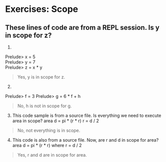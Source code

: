 # Exercises: Scope
## These lines of code are from a REPL session. Is y in scope for z?
1.
Prelude> x = 5  
Prelude> y = 7  
Prelude> z = x * y
 > Yes, y is in scope for z.

2.
Prelude> f = 3
Prelude> g = 6 * f + h
> No, h is not in scope for g.

3. This code sample is from a source file. Is everything we
need to execute area in scope?
area d = pi * (r * r)
r = d / 2
> No, not everything is in scope.

4. This code is also from a source file. Now, are r and d in
scope for area?
area d = pi * (r * r)
where r = d / 2
> Yes, r and d are in scope for area.

